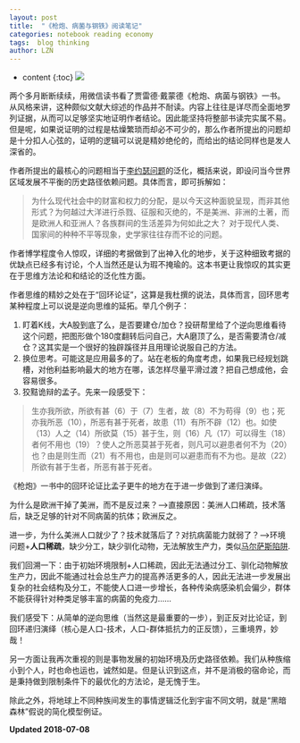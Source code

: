 ```yaml
---
layout: post
title:  "《枪炮、病菌与钢铁》阅读笔记"
categories: notebook reading economy
tags:  blog thinking 
author: LZN
---
```


* content
{:toc}
![](https://img1.doubanio.com/view/ark_article_cover/retina/public/25809579.jpg?v=1474619881.0)

两个多月断断续续，用微信读书看了贾雷德·戴蒙德《枪炮、病菌与钢铁》一书。从风格来讲，这种颇似文献大综述的作品并不耐读。内容上往往是详尽而全面地罗列证据，从而可以足够坚实地证明作者结论。因此能坚持将整部书读完实属不易。
但是呢，如果说证明的过程是枯燥繁琐而却必不可少的，那么作者所提出的问题却是十分扣人心弦的，证明的逻辑可以说是精妙绝伦的，而给出的结论同样也是发人深省的。

作者所提出的最核心的问题相当于[李约瑟问题](https://zh.wikipedia.org/wiki/%E6%9D%8E%E7%BA%A6%E7%91%9F%E9%9A%BE%E9%A2%98)的泛化，概括来说，即设问当今世界区域发展不平衡的历史路径依赖问题。具体而言，即可拆解如：

>为什么现代社会中的财富和权力的分配，是以今天这种面貌呈现，而非其他形式？为何越过大洋进行杀戮、征服和灭绝的，不是美洲、非洲的土著，而是欧洲人和亚洲人？各族群间的生活差异为何如此之大？ 对于现代人类、国家间的种种不平等现象，史学家往往存而不论的问题。

作者博学程度令人惊叹，详细的考据做到了出神入化的地步，关于这种细致考据的优缺点已经多有讨论，个人当然还是认为瑕不掩瑜的。这本书更让我惊叹的其实更在于思维方法论和和结论的泛化性方面。

作者思维的精妙之处在于“回环论证”，这算是我杜撰的说法，具体而言，回环思考某种程度上可以说是逆向思维的延拓。举几个例子：

1. 盯着K线，大A股到底了么，是否要建仓/加仓？投研帮里给了个逆向思维看待这个问题，把图形做个180度翻转后问自己，大A磨顶了么，是否需要清仓/减仓？这其实是一个很好的独辟蹊径并且用理论说服自己的方法。
2. 换位思考。可能这是应用最多的了。站在老板的角度考虑，如果我已经规划跳槽，对他利益影响最大的地方在哪，该怎样尽量平滑过渡？把自己想成他，会容易很多。
3. 狡黠诡辩的孟子。先来一段感受下：
>生亦我所欲，所欲有甚（6）于（7）生者，故（8）不为苟得（9）也；死亦我所恶（10），所恶有甚于死者，故患（11）有所不辟（12）也。如使（13）人之（14）所欲莫（15）甚于生，则（16）凡（17）可以得生（18）者何不用也（19）？使人之所恶莫甚于死者，则凡可以避患者何不为（20）也？由是则生而（21）有不用也，由是则可以避患而有不为也。是故（22）所欲有甚于生者，所恶有甚于死者。

《枪炮》一书中的回环论证比孟子更牛的地方在于进一步做到了递归演绎。

为什么是欧洲干掉了美洲，而不是反过来？-->直接原因：美洲人口稀疏，技术落后，缺乏足够的针对不同病菌的抗体；欧洲反之。

进一步，为什么美洲人口就少了？技术就落后了？对抗病菌能力就弱了？-->环境问题+**人口稀疏**，缺少分工，缺少驯化动物，无法解放生产力，类似[马尔萨斯陷阱](https://zh.wikipedia.org/zh-hk/马尔萨斯陷阱).

我们回溯一下：由于初始环境限制+人口稀疏，因此无法通过分工、驯化动物解放生产力，因此不能通过社会总生产力的提高养活更多的人，因此无法进一步发展出复杂的社会结构及分工，不能使人口进一步增长，各种传染病感染机会偏少，群体不能获得针对种类足够丰富的病菌的免疫力……

我们感受下：从简单的逆向思维（当然这是最重要的一步），到正反对比论证，到回环递归演绎（核心是人口-技术，人口-群体抵抗力的正反馈），三重境界，妙哉！

另一方面让我再次重视的则是事物发展的初始环境及历史路径依赖。我们从种族缩小到个人，时也命也运也，诚然如是。但是认识到这点，并不是消极的宿命论，而是秉持做到限制条件下的最优化的方法论，是无愧于生。

除此之外，将地球上不同种族间发生的事情逻辑泛化到宇宙不同文明，就是“黑暗森林”假说的简化模型例证。

**Updated 2018-07-08**
